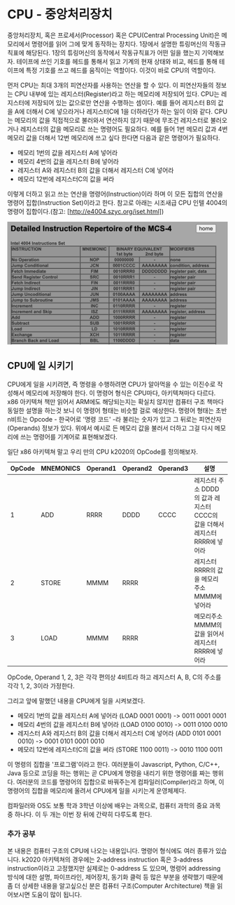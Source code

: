 # CPU - 중앙처리장치

중앙처리장치, 혹은 프로세서(Processor) 혹은 CPU(Central Processing Unit)은 메모리에서 명령어를 읽어 그에 맞게 동작하는 장치다. 1장에서 설명한 튜링머신의 작동규칙표에 해당된다. 1장의 튜링머신의 동작에서 작동규칙표가 어떤 일을 했는지 기억해보자. 테이프에 쓰인 기호를 헤드를 통해서 읽고 기계의 현재 상태와 비교, 헤드를 통해 테이프에 특정 기호를 쓰고 헤드를 움직이는 역할이다. 이것이 바로 CPU의 역할이다.

먼저 CPU는 최대 3개의 피연산자를 사용하는 연산을 할 수 있다. 이 피연산자들의 정보는 CPU 내부에 있는 레지스터(Register)라고 하는 메모리에 저장되어 있다. CPU는 레지스터에 저장되어 있는 값으로만 연산을 수행하는 셈이다. 예를 들어 레지스터 B의 값을 A에 더해서 C에 넣으라거나 레지스터C에 1을 더하라던가 하는 일이 이와 같다. CPU는 메모리의 값을 직접적으로 불러와서 연산하지 않기 때문에 무조건 레지스터로 불러오거나 레지스터의 값을 메모리로 쓰는 명령어도 필요하다. 예를 들어 1번 메모리 값과 4번 메모리 값을 더해서 12번 메모리에 쓰고 싶다 한다면 다음과 같은 명령어가 필요하다. 

- 메모리 1번의 값을 레지스터 A에 넣어라
- 메모리 4번의 값을 레지스터 B에 넣어라
- 레지스터 A와 레지스터 B의 값을 더해서 레지스터 C에 넣어라
- 메모리 12번에 레지스터C의 값을 써라

이렇게 더하고 읽고 쓰는 연산을 명령어(Instruction)이라 하며 이 모든 집합의 연산을 명령어 집합(Instruction Set)이라고 한다. 참고로 아래는 시조새급 CPU 인텔 4004의 명령어 집합이다.(참고: [http://e4004.szyc.org/iset.html])

![4004 명령어 집합](./img/intel_4004_instruction_set.png)

## CPU에 일 시키기

CPU에게 일을 시키려면, 즉 명령을 수행하려면 CPU가 알아먹을 수 있는 이진수로 작성해서 메모리에 저장해야 한다. 이 명령어 형식은 CPU마다, 아키텍쳐마다 다르다. x86 아키텍쳐 책만 읽어서 ARM에도 해당되는지는 확실치 않지만 컴퓨터 구조 책마다 동일한 설명을 하는것 보니 이 명령어 형태는 비슷할 걸로 예상한다. 명령어 형태는 초반 n비트는 Opcode - 한국어로 '명령 코드' -라 불리는 숫자가 있고 그 뒤로는 피연산자(Operands) 정보가 있다. 위에서 예시로 든 메모리 값을 불러서 더하고 그걸 다시 메모리에 쓰는 명령어를 기계어로 표현해보겠다.

일단 x86 아키텍쳐 말고 우리 만의 CPU k2020의 OpCode를 정의해보자.

| OpCode | MNEMONICS | Operand1 | Operand2 | Operand3 | 설명 |
| - | - | - | - | - | - |
| 1 | ADD | RRRR | DDDD | CCCC | 레지스터 주소 DDDD의 값과 레지스터 CCCC의 값을 더해서 레지스터 RRRR에 넣어라 |
| 2 | STORE | MMMM | RRRR |  | 레지스터 RRRR의 값을 메모리 주소 MMMM에 넣어라 |
| 3 | LOAD | MMMM | RRRR | | 메모리주소 MMMM의 값을 읽어서 레지스터 RRRR에 넣어라 |

OpCode, Operand 1, 2, 3은 각각 편의상 4비트라 하고 레지스터 A, B, C의 주소를 각각 1, 2, 3이라 가정한다.

그리고 앞에 말했던 내용을 CPU에게 일을 시켜보겠다.
- 메모리 1번의 값을 레지스터 A에 넣어라 (LOAD 0001 0001) -> 0011 0001 0001
- 메모리 4번의 값을 레지스터 B에 넣어라 (LOAD 0100 0010) -> 0011 0100 0010
- 레지스터 A와 레지스터 B의 값을 더해서 레지스터 C에 넣어라 (ADD 0101 0001 0010) -> 0001 0101 0001 0010
- 메모리 12번에 레지스터C의 값을 써라 (STORE 1100 0011) -> 0010 1100 0011

이 명령의 집합을 '프로그램'이라고 한다. 여러분들이 Javascript, Python, C/C++, Java 등으로 코딩을 하는 행위는 곧 CPU에게 명령을 내리기 위한 명령어를 짜는 행위다. 여러분의 코드를 명령어의 집합으로 바꿔주는게 컴파일러(Compiler)라고 하며, 이 명령어의 집합을 메모리에 올려서 CPU에게 일을 시키는게 운영체제다.

컴파일러와 OS도 보통 학과 3학년 이상에 배우는 과목으로, 컴퓨터 과학의 중요 과목 중 하나다. 이 두 개는 이번 장 뒤에 간략히 다루도록 한다.

### 추가 공부

본 내용은 컴퓨터 구조의 CPU에 나오는 내용입니다. 명령어 형식에도 여러 종류가 있습니다. k2020 아키텍쳐의 경우에는 2-address instruction 혹은 3-address instruction이라고 고정했지만 실제로는 0-address 도 있으며, 명령어 addressing 방식에 대한 설명, 파이프라인, 제어장치, 동기화 클럭 등 많은 부분을 생략했기 때문에 좀 더 상세한 내용을 알고싶으신 분은 컴퓨터 구조(Computer Architecture) 책을 읽어보시면 도움이 많이 됩니다.
